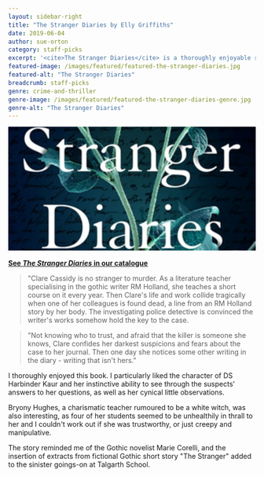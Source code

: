 ```yaml
---
layout: sidebar-right
title: "The Stranger Diaries by Elly Griffiths"
date: 2019-06-04
author: sue-orton
category: staff-picks
excerpt: '<cite>The Stranger Diaries</cite> is a thoroughly enjoyable read featuring likeable and enigmatic characters and sinister goings-on.'
featured-image: /images/featured/featured-the-stranger-diaries.jpg
featured-alt: "The Stranger Diaries"
breadcrumb: staff-picks
genre: crime-and-thriller
genre-image: /images/featured/featured-the-stranger-diaries-genre.jpg
genre-alt: "The Stranger Diaries"
---
```


![The Stranger Diaries](/images/featured/featured-the-stranger-diaries.jpg)

**[See <cite>The Stranger Diaries</cite> in our catalogue](https://suffolk.spydus.co.uk/cgi-bin/spydus.exe/ENQ/OPAC/BIBENQ?BRN=2533899)**

> "Clare Cassidy is no stranger to murder. As a literature teacher specialising in the gothic writer RM Holland, she teaches a short course on it every year. Then Clare's life and work collide tragically when one of her colleagues is found dead, a line from an RM Holland story by her body. The investigating police detective is convinced the writer's works somehow hold the key to the case.

> "Not knowing who to trust, and afraid that the killer is someone she knows, Clare confides her darkest suspicions and fears about the case to her journal. Then one day she notices some other writing in the diary - writing that isn't hers."

I thoroughly enjoyed this book. I particularly liked the character of DS Harbinder Kaur and her instinctive ability to see through the suspects' answers to her questions, as well as her cynical little observations.

Bryony Hughes, a charismatic teacher rumoured to be a white witch, was also interesting, as four of her students seemed to be unhealthily in thrall to her and I couldn't work out if she was trustworthy, or just creepy and manipulative.

The story reminded me of the Gothic novelist Marie Corelli, and the insertion of extracts from fictional Gothic short story "The Stranger" added to the sinister goings-on at Talgarth School.
